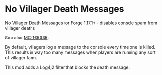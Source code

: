 # No Villager Death Messages
No Villager Death Messages for Forge 1.17.1+ - disables console spam from villager deaths

See also [MC-165985](https://bugs.mojang.com/browse/MC-165985).

By default, villagers log a message to the console every time one is killed.<br>
This results in way too many messages when players are running any sort of villager farm.

This mod adds a Log4j2 filter that blocks the death message.

